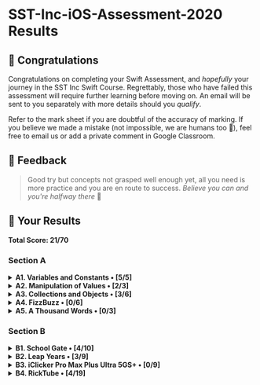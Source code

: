 #  SST-Inc-iOS-Assessment-2020 Results

## 🎉 Congratulations

Congratulations on completing your Swift Assessment, and *hopefully* your journey in the SST Inc Swift Course. Regrettably, those who have failed this assessment will require further learning before moving on. An email will be sent to you separately with more details should you *qualify*.

Refer to the mark sheet if you are doubtful of the accuracy of marking. If you believe we made a mistake (not impossible, we are humans too 💩), feel free to email us or add a private comment in Google Classroom.

## 👀 Feedback

>
> Good try but concepts not grasped well enough yet, all you need is more practice and you are en route to success. _Believe you can and you're halfway there_ 💪
>

## 🤡 Your Results

**Total Score: 21/70**

### Section A

<details>
<summary><strong>A1. Variables and Constants • [5/5]</strong></summary>

1. Create a variable, called `rickrolls`, and set it to the number of times you have been rick-rolled by your fellow iOS teachers (any number works). `[1m]`

```swift
var rickrolls = 69
```

> 1m

---

2. Create a constant of the type `Double`, called `magicNumber`, and set it to `3`. `[2m]`

```swift
let magicNumber: Double = 3
```

> 2m

---

3. What is the difference between a variable and a constant? `[2m]`

```txt
Answer: A variable can be changed whereas a constant cannot be changed.
```

> 2m

</details>

<details>
<summary><strong>A2. Manipulation of Values • [2/3]</strong></summary>

1. `(x + x)` as a `String`. `[1m]`

```swift
print("x + x")
```

> 0m. Nice try, if you had printed with the brackets I might have given Benefit of Doubt (BOD)...

---

2. `x`²¹. `[1m]`

```swift
print(x * x * x * x * x * x * x * x * x * x * x * x * x * x * x * x * x * x * x * x * x)
```

> 1m. You can use `pow()` though

---

3. Last digit of `x`. `[1m]`

```swift
let a: Int = 10
print(x%a)
```

> 1m. `a` not required though, you can directly do `x % 10`

</details>

<details>
<summary><strong>A3. Collections and Objects • [3/6]</strong></summary>

1. Define a structure (struct) called `Teacher` with the properties: `name`, `wearsGlasses`, and an **optional** value: `watchColor`, with the most appropriate types based on the table above. `[2m]`

```swift
struct Teacher {
    var name: String
    var wearsGlasses: Bool
    var watchColor: String
}
```

> 1m. `watchColor` should be of type `String?`

---

2. Create an array called `teachers` containing multiple instances of `Teacher` using the details provided in the table above. `[2m]`

```swift
let teachers = [Teacher(name: "Ryan", wearsGlasses: true, watchColor: "Black"), Teacher(name: "Joe", wearsGlasses: false, watchColor: "Pink"), Teacher(name: "Joshua", wearsGlasses: true, watchColor: "-"), Teacher(name: "Ethan", wearsGlasses: true, watchColor: "Grey")]
```

> 2m. Error carry forward.

---

3. For each `name` in the array declared previously, add `" is the best"` to the end of the `name`, and print it out individually. `[2m]`

```swift
print(teachers.name[0] "is the best")
```

> 0m. See answer sheet.

</details>

<details>
<summary><strong>A4. FizzBuzz • [0/6]</strong></summary>

1. Create a function called `fizzBuzz` which takes a parameter `number` of type `Int` and returns a `String` ("Fizz", "Buzz", "FizzBuzz", or the number itself) based on the conditions above. Refer to the sample Input/Output. `[4m]`

```swift
func fizzBuzz(var number: Int){
    var three = 0
    var four = 0
    if number % 3 == 0 {
        var three = 1
    }
    if number % 4 == 0 {
        var four = 1
    }
    if (three + four) == 2{
        print("FizzBuzz")
    }else if three == 1{
        print("Fizz")
    }else if four == 1{
        print("Buzz")
    }else{
        print(number)
    }
    
}
```

> 0m. Good try, but code does not work. Main issue it that you created another set of `three` and `four` variables in the `if` statements. Therefore `three` and `four` in the outer function is always `0`. Nice try though.

---

2. Hence, **using the function you created above**, print out the corresponding values when the numbers 1 to 50 are input, each on a new line. `[2m]`

```swift

```

> 0m. Unattempted

</details>

<details>
<summary><strong>A5. A Thousand Words • [0/3]</strong></summary>

1. Given an image view, `imageView`, and an image called `wheres_waldo` in `Assets.xcassets`, display the image. `[1m]`

```swift
imageView = wheres_waldo
```

> 0m. See answer sheet

---

2. Adjust the `contentMode` value of the image such that the entire image can be viewed, without getting cropped, while keeping the aspect ratio (not stretched/squashed). `[1m]`

```swift

```

> 0m. Unattempted

---

3. What is the difference between `UIImageView` and `UIImage`? Why are we unable to use them interchangeably? `[1m]`

```txt
Answer: an image in UIImageView can be resized but an image in UIImage cannot
```

> 0m. See answer sheet

</details>

### Section B

<details>
<summary><strong>B1. School Gate • [4/10]</strong></summary>

1. Given the variables above, write a set of conditions that tell the gate whether or not to unlock. `[5m]`

```swift
var withinOperatingHours = false
let isStudentPass = false
let isTeacherPass = false
let isFire = false
var isUnlocked = false
if withinOperatingHours && isStudentPass == true {
    isUnlocked = true
}
```

> 3m. BOD. See answer sheet.

---

2. Assuming the day starts when the program runs, write a program to keep track of the number of seconds elapsed (passed), printing the value every second. `[5m]`

```swift
var time = 0
```

> 1m. See answer sheet.

</details>

<details>
<summary><strong>B2. Leap Years • [3/9]</strong></summary>

1. Kesler's bugged code is shown below. There are **5 errors** present. Fix them. `[5m]`

```swift
func isLeap(year: Int) {
    
    let isLeap = true    // change let to var
    
    if year / 4 == 0 {
        
        isLeap = true
        
        if year % 100 == 0 {
            
            isLeap = year % 400 == 0.0   // change this line of code to "isLeap = false
            
        }
    }
    
    return isLeap   // add this line of code into " if isLeap = true {}"
    
}
```

> 1m. BOD given for changing let to var, though no change was made in code

---

2. What is this feature called? How is it useful? How can Kesler get rid of it? `[2m]`

```txt
Answer: It is a breakpoint, he can right click on it and press delete. This is used when progammers want to debug a programm
```

> 2m.

---

3. What might have caused the SIGABRT error, assuming that the app ran fine before he edited his Storyboard? Is a SIGTERM error the same as a SIGABRT error? When does a SIGTERM error occur. `[2m]`

```txt

```

> 0m. Unattempted.

</details>

<details>
<summary><strong>B3. iClicker Pro Max Plus Ultra 5GS+ • [0/9]</strong></summary>

1. Label is to be set to your name when the program runs initially. `[1m]`
2. Border radius of the button is to be set to `15`. `[1m]`
3. Background color of the button should change to a random color each time the button is pressed. `[2m]`
4. Label should display the number of times the button has been clicked whenever the button is tapped. `[1m]`
5. Every 17 clicks,
    * Label should be set to the time in seconds since the first click, e.g. `"30s"`. `[2m]`
    * Text on the button is to be set to `"Yay"` (Hint: The correct answer requires setting text for the `.normal` state). `[1m]`
    * Reset the text on the button back to +1 after the next click. `[1m]`

```swift
/// You may declare any variables you may require here.
var amountClick = 0
var timeSinceFirst = 0 
var labelRandom = "Jing Shun"
// type code here

public func viewDidLoad() {
    /// Treat this function as your typical `viewDidLoad()`.
    // type code here
    label = labelRandom
}

public func viewDidAppear(_ animated: Bool) {
    /// Treat this function as your typical `viewDidAppear(_:)`.
    // type code here
    button.radius = 15
}

public func onButtonPress() {
    /// Treat this function as your typical `@IBAction` which is linked to the button.
    // type code here
    amountClick += 1
    label = amountClick
    
    if amountClick == 17{
        label = timeSinceFirst
        amountClick = 0
    }
    
}
```

> 0m. See answer sheet. 

</details>

<details>
<summary><strong>B4. RickTube • [4/19]</strong></summary>

1. Create a new iOS App (use Swift and Storyboard) with `Xcode.app`. Save it in the test directory you previously downloaded. `[1m]`
2. Open `Main.storyboard` and create the user interface based on the specifications below. `[18m]`

> Created app and made it initial view controller. 

</details>

